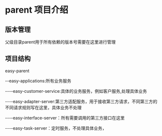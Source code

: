 # parent 项目介绍

## 版本管理

父级目录parent用于所有依赖的版本号需要在这里进行管理

## 项目结构

easy-parent

--easy-applications:所有业务服务

----easy-customer-service:具体的业务服务，例如客户服务,处理具体业务

----easy-adapter-server:第三方适配服务，用于接收第三方请求，不同第三方的不同请求规则写在这里，具体业务不处理

----easy-interface-server：所有需要调用的第三方接口在这里

----easy-task-server：定时服务，不处理具体业务，